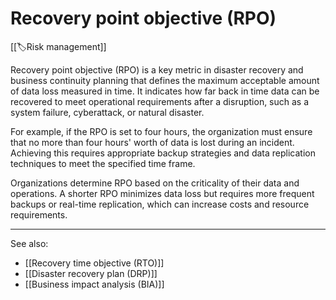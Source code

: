 
# Recovery point objective (RPO)

[[🏷️Risk management]]

Recovery point objective (RPO) is a key metric in disaster recovery and business continuity planning that defines the maximum acceptable amount of data loss measured in time. It indicates how far back in time data can be recovered to meet operational requirements after a disruption, such as a system failure, cyberattack, or natural disaster.

For example, if the RPO is set to four hours, the organization must ensure that no more than four hours' worth of data is lost during an incident. Achieving this requires appropriate backup strategies and data replication techniques to meet the specified time frame.

Organizations determine RPO based on the criticality of their data and operations. A shorter RPO minimizes data loss but requires more frequent backups or real-time replication, which can increase costs and resource requirements.

---

See also:

- [[Recovery time objective (RTO)]]
- [[Disaster recovery plan (DRP)]]
- [[Business impact analysis (BIA)]]
